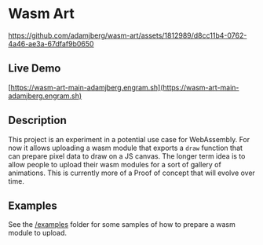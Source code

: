 # Wasm Art

https://github.com/adamjberg/wasm-art/assets/1812989/d8cc11b4-0762-4a46-ae3a-67dfaf9b0650

## Live Demo

[https://wasm-art-main-adamjberg.engram.sh](https://wasm-art-main-adamjberg.engram.sh)

## Description

This project is an experiment in a potential use case for WebAssembly.  For now it allows uploading a wasm module that exports a `draw` function that can prepare pixel data to draw on a JS canvas.  The longer term idea is to allow people to upload their wasm modules for a sort of gallery of animations.  This is currently more of a Proof of concept that will evolve over time.

## Examples

See the [/examples](examples) folder for some samples of how to prepare a wasm module to upload.
